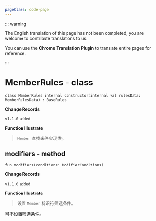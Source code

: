 ```yaml
---
pageClass: code-page
---
```


::: warning

The English translation of this page has not been completed, you are welcome to contribute translations to us.

You can use the **Chrome Translation Plugin** to translate entire pages for reference.

:::

# MemberRules <span class="symbol">- class</span>

```kotlin:no-line-numbers
class MemberRules internal constructor(internal val rulesData: MemberRulesData) : BaseRules
```

**Change Records**

`v1.1.0` `added`

**Function Illustrate**

> `Member` 查找条件实现类。

## modifiers <span class="symbol">- method</span>

```kotlin:no-line-numbers
fun modifiers(conditions: ModifierConditions)
```

**Change Records**

`v1.1.0` `added`

**Function Illustrate**

> 设置 `Member` 标识符筛选条件。

可不设置筛选条件。